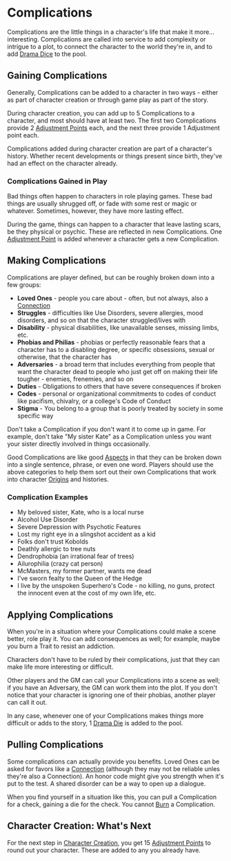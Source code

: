# Complications

Complications are the little things in a character's life that make it more... interesting. Complications are called into service to add complexity or intrigue to a plot, to connect the character to the world they're in, and to add [Drama Dice](DramaDice.md) to the pool.

## Gaining Complications

Generally, Complications can be added to a character in two ways - either as part of character creation or through game play as part of the story.

During character creation, you can add up to 5 Complications to a character, and most should have at least two. The first two Complications provide 2 [Adjustment Points](AdjustmentPoints.md) each, and the next three provide 1 Adjustment point each.

Complications added during character creation are part of a character's history. Whether recent developments or things present since birth, they've had an effect on the character already.

### Complications Gained in Play

Bad things often happen to characters in role playing games. These bad things are usually shrugged off, or fade with some rest or magic or whatever. Sometimes, however, they have more lasting effect.

During the game, things can happen to a character that leave lasting scars, be they physical or psychic. These are reflected in new Complications. One [Adjustment Point](AdjustmentPoints.md) is added whenever a character gets a new Complication.

## Making Complications

Complications are player defined, but can be roughly broken down into a few groups:

- **Loved Ones** - people you care about - often, but not always, also a [Connection](Connections.md)
- **Struggles** - difficulties like Use Disorders, severe allergies, mood disorders, and so on that the character struggled/lives with
- **Disability** - physical disabilities, like unavailable senses, missing limbs, etc.
- **Phobias and Philias** - phobias or perfectly reasonable fears that a character has to a disabling degree, or specific obsessions, sexual or otherwise, that the character has
- **Adversaries** - a broad term that includes everything from people that want the character dead to people who just get off on making their life tougher - enemies, frenemies, and so on
- **Duties** - Obligations to others that have severe consequences if broken
- **Codes** - personal or organizational commitments to codes of conduct like pacifism, chivalry, or a college's Code of Conduct
- **Stigma** - You belong to a group that is poorly treated by society in some specific way

Don't take a Complication if you don't want it to come up in game. For example, don't take "My sister Kate" as a Complication unless you want your sister directly involved in things occasionally.

Good Complications are like good [Aspects](Aspects.md) in that they can be broken down into a single sentence, phrase, or even one word. Players should use the above categories to help them sort out their own Complications that work into character [Origins](Origin.md) and histories.

### Complication Examples

- My beloved sister, Kate, who is a local nurse
- Alcohol Use Disorder
- Severe Depression with Psychotic Features
- Lost my right eye in a slingshot accident as a kid
- Folks don't trust Kobolds
- Deathly allergic to tree nuts
- Dendrophobia (an irrational fear of trees)
- Ailurophilia (crazy cat person)
- McMasters, my former partner, wants me dead
- I've sworn fealty to the Queen of the Hedge
- I live by the unspoken Superhero's Code - no killing, no guns, protect the innocent even at the cost of my own life, etc.

## Applying Complications

When you're in a situation where your Complications could make a scene better, role play it. You can add consequences as well; for example, maybe you burn a Trait to resist an addiction.

Characters don't have to be ruled by their complications, just that they can make life more interesting or difficult.

Other players and the GM can call your Complications into a scene as well; if you have an Adversary, the GM can work them into the plot. If you don't notice that your character is ignoring one of their phobias, another player can call it out.

In any case, whenever one of your Complications makes things more difficult or adds to the story, 1 [Drama Die](DramaDice) is added to the pool.

## Pulling Complications

Some complications can actually provide you benefits. Loved Ones can be asked for favors like a [Connection](Connections.md) (although they may not be reliable unles they're also a Connection). An honor code might give you strength when it's put to the test. A shared disorder can be a way to open up a dialogue.

When you find yourself in a situation like this, you can pull a Complication for a check, gaining a die for the check. You cannot [Burn](Burn.md) a Complication.

## Character Creation: What's Next

For the next step in [Character Creation](CCSummary.md), you get 15 [Adjustment Points](AdjustmentPoints.md) to round out your character. These are added to any you already have.
